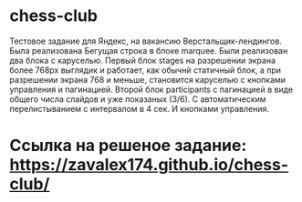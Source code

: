 # chess-club

Тестовое задание для Яндекс, на вакансию Верстальщик-лендингов.
Была реализована Бегущая строка в блоке marquee.
Были реализован два блока с каруселью.
Первый блок stages на разрешении экрана более 768рх выглядик и работает, как обычнй статичный блок, а при разрешении экрана 768 и меньше, становится каруселью с кнопками управления и пагинацией.
Второй блок participants с пагинацией в виде общего числа слайдов и уже показаных (3/6). С автоматическим перелистыванием с интервалом в 4 сек. И кнопками управления.

# Ссылка на решеное задание: https://zavalex174.github.io/chess-club/
